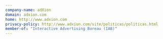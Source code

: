 ```yaml
---
company-name: adXion
domain: adxion.com
home: http://www.adxion.com
privacy-policy: http://www.adxion.com/site/politicas/politicas.html
member-of: "Interactive Advertising Bureau (IAB)"
---
```




